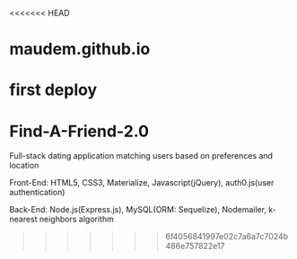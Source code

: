 <<<<<<< HEAD
# maudem.github.io
first deploy
=======
# Find-A-Friend-2.0
Full-stack dating application matching users based on preferences and location 


Front-End: HTML5, CSS3, Materialize, Javascript(jQuery), auth0.js(user authentication) 

Back-End: Node.js(Express.js), MySQL(ORM: Sequelize), Nodemailer, k-nearest neighbors algorithm  

>>>>>>> 6f4056841997e02c7a6a7c7024b486e757822e17
